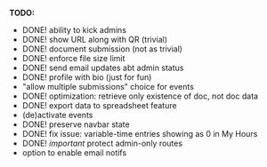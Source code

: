 
**TODO:**
- DONE! ability to kick admins
- DONE! show URL along with QR (trivial)
- DONE! document submission (not as trivial)
- DONE! enforce file size limit
- DONE! send email updates abt admin status
- DONE! profile with bio (just for fun)
- "allow multiple submissions" choice for events
- DONE! optimization: retrieve only existence of doc, not doc data
- DONE! export data to spreadsheet feature
- (de)activate events
- DONE! preserve navbar state
- DONE! fix issue: variable-time entries showing as 0 in My Hours
- DONE! *important* protect admin-only routes
- option to enable email notifs